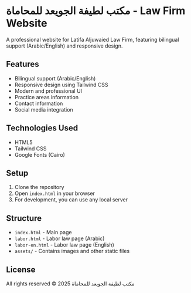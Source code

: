 # مكتب لطيفة الجويعد للمحاماة - Law Firm Website

A professional website for Latifa Aljuwaied Law Firm, featuring bilingual support (Arabic/English) and responsive design.

## Features

- Bilingual support (Arabic/English)
- Responsive design using Tailwind CSS
- Modern and professional UI
- Practice areas information
- Contact information
- Social media integration

## Technologies Used

- HTML5
- Tailwind CSS
- Google Fonts (Cairo)

## Setup

1. Clone the repository
2. Open `index.html` in your browser
3. For development, you can use any local server

## Structure

- `index.html` - Main page
- `labor.html` - Labor law page (Arabic)
- `labor-en.html` - Labor law page (English)
- `assets/` - Contains images and other static files

## License

All rights reserved © 2025 مكتب لطيفة الجويعد للمحاماة 
